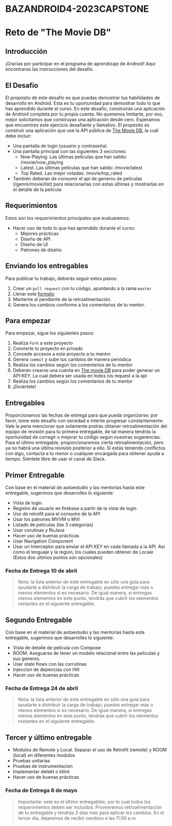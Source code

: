 # BAZANDROID4-2023CAPSTONE

# Reto de "The Movie DB"

## Introducción
¡Gracias por participar en el programa de aprendizaje de Android!
Aquí encontraras las instrucciones del desafío.

## El Desafío
El propósito de este desafío es que puedas demostrar tus habilidades de desarrollo en Android. Esta es tu oportunidad para demostrar todo lo que has aprendido durante el curso.
En este desafío, construirás una aplicación de Android completa por tu propia cuenta. No queremos limitarte, por eso, mejor solicitamos que construyas una aplicación desde cero.
Esperamos que encuentres este ejercicio desafiante y llamativo.
El propósito es construir una aplicación que use la API pública de [The Movie DB](https://developers.themoviedb.org/3/getting-started/introduction), la cuál debe incluir:

- Una pantalla de login (usuario y contraseña)
- Una pantalla principal con las siguientes 3 secciones:
  - Now Playing. Las últimas peliculas que han salido: /movie/now_playing
  - Latest. Las últimas peliculas que han salido: /movie/latest
  - Top Rated. Las mejor votadas: /movie/top_rated
- También deberan de consumir el api de generos de peliculas (/genre/movie/list) para relacionarlas con estas últimas y mostrarlas en el detalle de la pelicula

## Requerimientos

Estos son los requerimientos principales que evaluaremos:

- Hacer uso de todo lo que has aprendido durante el curso:
    - Mejores prácticas
    - Diseño de API
    - Diseño de UI
    - Patrones de diseño

## Enviando los entregables

Para publicar tu trabajo, deberás seguir estos pasos:

1. Crear un `pull request` con tu código, apuntando a la rama `master`
2. Llenar este [formato]()
3. Mantente al pendiente de la retroalimentación.
4. Genera los cambios conforme a los comentarios de tu mentor.

## Para empezar

Para empezar, sigue los siguientes pasos:

1. Realiza `Fork` a este proyecto
2. Convierte tu proyecto en privado
3. Concede accesos a este proyecto a tu mentor
4. Genera `commit` y sube tus cambios de manera periódica
5. Realiza los cambios según los comentarios de tu mentor
6. Deberán crearse una cuenta en [The movie DB](https://www.themoviedb.org/signup) para poder generar un API KEY. La cual debera ser usada en todos los request a la api
5. Realiza los cambios según los comentarios de tu mentor
7. ¡Diviértete!

## Entregables

Proporcionamos las fechas de entrega para que pueda organizarse; por favor, tome este desafío con seriedad e intente progresar constantemente.
Vale la pena mencionar que solamente podrás obtener retroalimentación del equipo de revisión para tu primera entregable, de tal manera tendrás la oportunidad de corregir o mejorar tu código según nuestras sugerencias.
Para el último entregable, proporcionaremos cierta retroalimentación, pero ya no habrá una última revisión posterior a ello. Si estás teniendo conflictos con algo, contacta a tu menor o cualquier encargada para obtener ayuda a tiempo. Siéntete libre de usar el canal de Slack.

## Primer Entregable
Con base en el material de autoestudio y las mentorías hasta este entregable, sugerimos que desarrolles lo siguiente:

- Vista de login
- Registro de usuario en firebase a partir de la vista de login
- Uso de retrofit para el consumo de la API
- Usar los patrones MVVM o MVI
- Listado de peliculas (las 3 categorias)
- Usar corutinas y RxJava
- Hacer uso de buenas prácticas
- Usar Navigation Component
- Usar un Interceptor para enviar el API KEY en cada llamada a la API. Asi como el lenguaje y la region, los cuales pueden obtener de Locale (Estos dos ultimos puntos son opcionales)

### **Fecha de Entrega 10 de abril**

> Nota: la lista anterior de este entregable es sólo una guía para ayudarte a distribuir la carga de trabajo; puedes entregar más o menos elementos si es necesario. De igual manera, si entregas menos elementos en este punto, tendrás que cubrir los elementos restantes en el siguiente entregable.

## Segundo Entregable

Con base en el material de autoestudio y las mentorías hasta este entregable, sugerimos que desarrolles lo siguiente:

- Vista de detalle de pelicula con Compose
- ROOM. Aseguarse de tener un modelo relacional entre las peliculas y sus generos.
- Usar state flows con las corrutinas
- Injeccion de depencias con Hilt
- Hacer uso de buenas prácticas

### **Fecha de Entrega 24 de abril**

> Nota: la lista anterior de este entregable es sólo una guía para ayudarte a distribuir la carga de trabajo; puedes entregar más o menos elementos si es necesario. De igual manera, si entregas menos elementos en este punto, tendrás que cubrir los elementos restantes en el siguiente entregable.

## Tercer y último entregable
- Modulos de Remote y Local. Separar el uso de Retrofit (remote) y ROOM (local) en diferentes modulos
- Pruebas unitarias
- Pruebas de instrumentacion
- Implementar detekt o ktlint
- Hacer uso de buenas prácticas

### **Fecha de Entrega 8 de mayo**


> Importante: este es el último entregabble, por lo cual todos los requerimientos deben ser incluidos. Proveeremos retroalimentación de tu entregable y tendrás 3 días más para aplicar los cambios. En el tercer día, dejaremos de recibir cambios a las 11:00 a.m.

